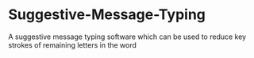 # Suggestive-Message-Typing
A suggestive message typing software which can be used to reduce key strokes of remaining letters in the word
